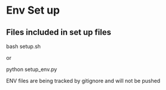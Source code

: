 # Env Set up 

## Files included in set up files 

bash setup.sh 

or 

python setup_env.py



ENV files are being tracked by gitignore and will not be pushed 
